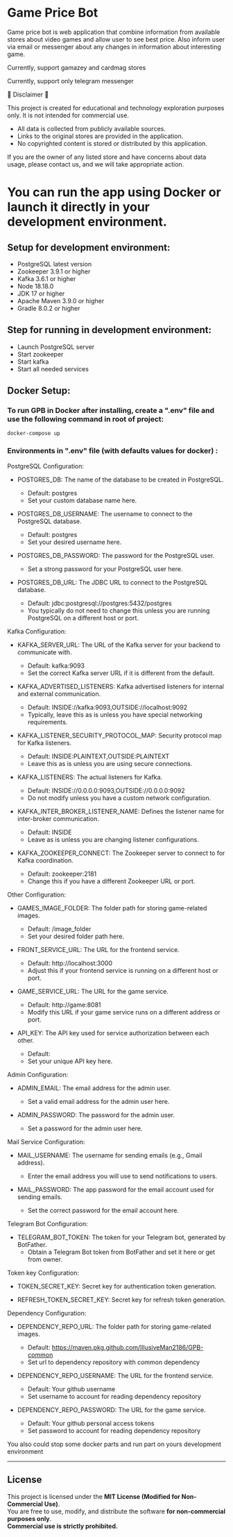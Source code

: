 # Game Price Bot

 Game price bot is web application that combine information from available stores about video games and allow user to see best price.
 Also inform user via email or messenger about any changes in information about interesting game.

Currently, support gamazey and cardmag stores

Currently, support only telegram messenger

🚨 Disclaimer 🚨

This project is created for educational and technology exploration purposes only. It is not intended for commercial use.

 * All data is collected from publicly available sources.
  * Links to the original stores are provided in the application.
  * No copyrighted content is stored or distributed by this application.

If you are the owner of any listed store and have concerns about data usage, please contact us, 
and we will take appropriate action.

# You can run the app using Docker or launch it directly in your development environment.

## Setup for development environment:

* PostgreSQL latest version
* Zookeeper 3.9.1 or higher
* Kafka 3.6.1 or higher
* Node 18.18.0
* JDK 17 or higher
* Apache Maven 3.9.0 or higher
* Gradle 8.0.2 or higher

## Step for running in development environment:

* Launch PostgreSQL server
* Start zookeeper 
* Start kafka 
* Start all needed services 

## Docker Setup:

### To run GPB in Docker after installing, create a ".env" file and use the following command in root of project:

```console
docker-compose up
```

### Environments in ".env" file (with defaults values for docker) :

PostgreSQL Configuration:
* POSTGRES_DB: The name of the database to be created in PostgreSQL.
  * Default: postgres
  * Set your custom database name here.

* POSTGRES_DB_USERNAME: The username to connect to the PostgreSQL database.
  * Default: postgres
  * Set your desired username here.

* POSTGRES_DB_PASSWORD: The password for the PostgreSQL user.
  * Set a strong password for your PostgreSQL user here.

* POSTGRES_DB_URL: The JDBC URL to connect to the PostgreSQL database.
  * Default: jdbc:postgresql://postgres:5432/postgres
  * You typically do not need to change this unless you are running PostgreSQL on a different host or port.

Kafka Configuration:
* KAFKA_SERVER_URL: The URL of the Kafka server for your backend to communicate with.
  * Default: kafka:9093
  * Set the correct Kafka server URL if it is different from the default.

* KAFKA_ADVERTISED_LISTENERS: Kafka advertised listeners for internal and external communication.
  * Default: INSIDE://kafka:9093,OUTSIDE://localhost:9092
  * Typically, leave this as is unless you have special networking requirements.

* KAFKA_LISTENER_SECURITY_PROTOCOL_MAP: Security protocol map for Kafka listeners.
  * Default: INSIDE:PLAINTEXT,OUTSIDE:PLAINTEXT
  * Leave this as is unless you are using secure connections.

* KAFKA_LISTENERS: The actual listeners for Kafka.
  * Default: INSIDE://0.0.0.0:9093,OUTSIDE://0.0.0.0:9092
  * Do not modify unless you have a custom network configuration.

* KAFKA_INTER_BROKER_LISTENER_NAME: Defines the listener name for inter-broker communication.
  * Default: INSIDE
  * Leave as is unless you are changing listener configurations.

* KAFKA_ZOOKEEPER_CONNECT: The Zookeeper server to connect to for Kafka coordination.
  * Default: zookeeper:2181
  * Change this if you have a different Zookeeper URL or port.

Other Configuration:

* GAMES_IMAGE_FOLDER: The folder path for storing game-related images.
  * Default: /image_folder
  * Set your desired folder path here.

* FRONT_SERVICE_URL: The URL for the frontend service.
  * Default: http://localhost:3000
  * Adjust this if your frontend service is running on a different host or port.

* GAME_SERVICE_URL: The URL for the game service.
  * Default: http://game:8081
  * Modify this URL if your game service runs on a different address or port.

* API_KEY: The API key used for service authorization between each other.
  * Default: 
  * Set your unique API key here.

Admin Configuration:
* ADMIN_EMAIL: The email address for the admin user.
  * Set a valid email address for the admin user here.

* ADMIN_PASSWORD: The password for the admin user.
  * Set a password for the admin user here.

Mail Service Configuration:
* MAIL_USERNAME: The username for sending emails (e.g., Gmail address).
  * Enter the email address you will use to send notifications to users.

* MAIL_PASSWORD: The app password for the email account used for sending emails.
  * Set the correct password for the email account here.

Telegram Bot Configuration:
* TELEGRAM_BOT_TOKEN: The token for your Telegram bot, generated by BotFather.
  * Obtain a Telegram Bot token from BotFather and set it here or get from owner.

Token key Configuration:
* TOKEN_SECRET_KEY: Secret key for authentication token generation.

* REFRESH_TOKEN_SECRET_KEY: Secret key for refresh token generation.

Dependency Configuration:
* DEPENDENCY_REPO_URL: The folder path for storing game-related images.
  * Default: https://maven.pkg.github.com/IllusiveMan2186/GPB-common
  * Set url to dependency repository with common dependency

* DEPENDENCY_REPO_USERNAME: The URL for the frontend service.
  * Default: Your github username
  * Set username to account for reading dependency repository

* DEPENDENCY_REPO_PASSWORD: The URL for the game service.
  * Default: Your github personal access tokens
  * Set password to account for reading dependency repository

You also could stop some docker parts and run part on yours development environment

-------------------------------------

## License
This project is licensed under the **MIT License (Modified for Non-Commercial Use)**.  
You are free to use, modify, and distribute the software **for non-commercial purposes only**.  
**Commercial use is strictly prohibited.**
